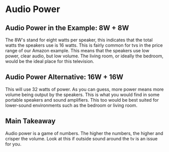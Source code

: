 # Audio Power

## Audio Power in the Example: 8W + 8W
The 8W's stand for eight watts per speaker, this indicates that the total watts the speakers use is 16 watts.
This is fairly common for tvs in the price range of our Amazon example.
This means that the speakers use low power, clear audio, but low volume.
The living room, or ideally the bedroom, would be the ideal place for this television.

## Audio Power Alternative: 16W + 16W
This will use 32 watts of power.
As you can guess, more power means more volume being output by the speakers. 
This is what you would find in some portable speakers and sound amplifiers.
This too would be best suited for lower-sound environments such as the bedroom or living room.

## Main Takeaway
Audio power is a game of numbers. The higher the numbers, the higher and crisper the volume. Look at this if outside sound around the tv is an issue for you.
